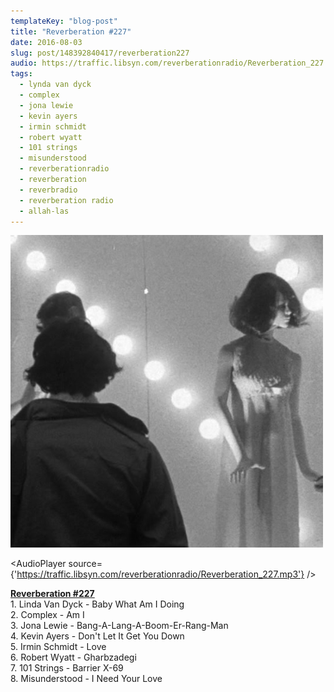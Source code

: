 ```yaml
---
templateKey: "blog-post"
title: "Reverberation #227"
date: 2016-08-03
slug: post/148392840417/reverberation227
audio: https://traffic.libsyn.com/reverberationradio/Reverberation_227.mp3
tags:
  - lynda van dyck
  - complex
  - jona lewie
  - kevin ayers
  - irmin schmidt
  - robert wyatt
  - 101 strings
  - misunderstood
  - reverberationradio
  - reverberation
  - reverbradio
  - reverberation radio
  - allah-las
---
```


![Reverberation #227](../images/ff1ab99896967ee23cfaa5d4b1deab5c242bcb492972f2e661a658cd1b93874c.png)

<AudioPlayer source={'https://traffic.libsyn.com/reverberationradio/Reverberation_227.mp3'} />

<p><b><a href="https://traffic.libsyn.com/reverberationradio/Reverberation_227.mp3">Reverberation #227</a></b><br />1. Linda Van Dyck - Baby What Am I Doing<br />2. Complex - Am I<br />3. Jona Lewie - Bang-A-Lang-A-Boom-Er-Rang-Man<br />4. Kevin Ayers - Don't Let It Get You Down<br />5. Irmin Schmidt - Love<br />6. Robert Wyatt - Gharbzadegi<br />7. 101 Strings - Barrier X-69<br />8. Misunderstood - I Need Your Love<br /></p>

